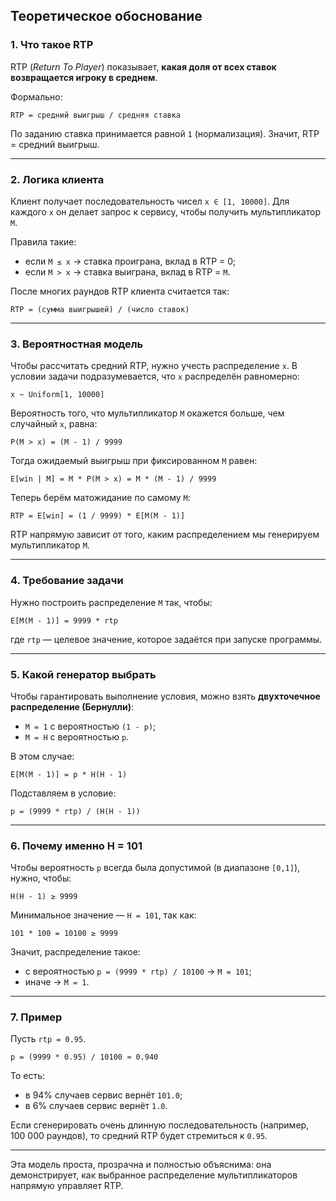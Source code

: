 ## Теоретическое обоснование

### 1. Что такое RTP
RTP (*Return To Player*) показывает, **какая доля от всех ставок возвращается игроку в среднем**.

Формально:
```
RTP = средний выигрыш / средняя ставка
```

По заданию ставка принимается равной `1` (нормализация). Значит, RTP = средний выигрыш.

---

### 2. Логика клиента
Клиент получает последовательность чисел `x ∈ [1, 10000]`. Для каждого `x` он делает запрос к сервису, чтобы получить мультипликатор `M`.

Правила такие:
- если `M ≤ x` → ставка проиграна, вклад в RTP = 0;
- если `M > x` → ставка выиграна, вклад в RTP = `M`.

После многих раундов RTP клиента считается так:
```
RTP = (сумма выигрышей) / (число ставок)
```

---

### 3. Вероятностная модель
Чтобы рассчитать средний RTP, нужно учесть распределение `x`. В условии задачи подразумевается, что `x` распределён равномерно:
```
x ~ Uniform[1, 10000]
```

Вероятность того, что мультипликатор `M` окажется больше, чем случайный `x`, равна:
```
P(M > x) = (M - 1) / 9999
```

Тогда ожидаемый выигрыш при фиксированном `M` равен:
```
E[win | M] = M * P(M > x) = M * (M - 1) / 9999
```

Теперь берём матожидание по самому `M`:
```
RTP = E[win] = (1 / 9999) * E[M(M - 1)]
```

RTP напрямую зависит от того, каким распределением мы генерируем мультипликатор `M`.

---

### 4. Требование задачи
Нужно построить распределение `M` так, чтобы:
```
E[M(M - 1)] = 9999 * rtp
```
где `rtp` — целевое значение, которое задаётся при запуске программы.

---

### 5. Какой генератор выбрать
Чтобы гарантировать выполнение условия, можно взять **двухточечное распределение (Бернулли)**:
- `M = 1` с вероятностью `(1 - p)`;
- `M = H` с вероятностью `p`.

В этом случае:
```
E[M(M - 1)] = p * H(H - 1)
```

Подставляем в условие:
```
p = (9999 * rtp) / (H(H - 1))
```

---

### 6. Почему именно H = 101
Чтобы вероятность `p` всегда была допустимой (в диапазоне `[0,1]`), нужно, чтобы:
```
H(H - 1) ≥ 9999
```
Минимальное значение — `H = 101`, так как:
```
101 * 100 = 10100 ≥ 9999
```

Значит, распределение такое:
- с вероятностью `p = (9999 * rtp) / 10100` → `M = 101`;
- иначе → `M = 1`.

---

### 7. Пример
Пусть `rtp = 0.95`.
```
p = (9999 * 0.95) / 10100 ≈ 0.940
```

То есть:
- в 94% случаев сервис вернёт `101.0`;
- в 6% случаев сервис вернёт `1.0`.

Если сгенерировать очень длинную последовательность (например, 100 000 раундов), то средний RTP будет стремиться к `0.95`.



---

Эта модель проста, прозрачна и полностью объяснима: она демонстрирует, как выбранное распределение мультипликаторов напрямую управляет RTP.
